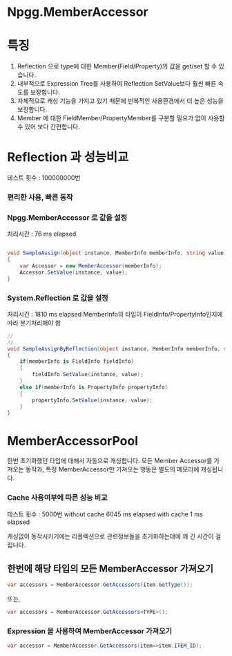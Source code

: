 # Npgg.MemberAccessor


# 특징
1. Reflection 으로 type에 대한 Member(Field/Property)의 값을 get/set 할 수 있습니다.
2. 내부적으로 Expression Tree를 사용하여 Reflection SetValue보다 훨씬 빠른 속도를 보장합니다.
3. 자체적으로 캐싱 기능을 가지고 있기 때문에 반복적인 사용환경에서 더 높은 성능을 보장합니다.
4. Member 에 대한 FieldMember/PropertyMember를 구분할 필요가 없이 사용할 수 있어 보다 간편합니다.


# Reflection 과 성능비교

테스트 횟수 : 100000000번

### 편리한 사용, 빠른 동작

### Npgg.MemberAccessor 로 값을 설정
처리시간 : 76 ms elapsed
```csharp

void SampleAssign(object instance, MemberInfo memberInfo, string value)
{
    var Accessor = new MemberAccessor(memberInfo);
    Accessor.SetValue(instance, value);
}
```

### System.Reflection 로 값을 설정
처리시간 : 1810 ms elapsed
MemberInfo의 타입이 FieldInfo/PropertyInfo인지에 따라 분기처리해야 함
```csharp
// 
// 
void SampleAssignByReflection(object instance, MemberInfo memberInfo, string value)
{
    if(memberInfo is FieldInfo fieldInfo) 
    {
        fieldInfo.SetValue(instance, value);
    }
    else if(memberInfo is PropertyInfo propertyInfo)
    {
        propertyInfo.SetValue(instance, value);
    }
}

```
# MemberAccessorPool

한번 초기화했던 타입에 대해서 자동으로 캐싱합니다. 
모든 Member Accessor를 가져오는 동작과, 특정 MemberAccessor만 가져오는 행동은 별도의 메모리에 캐싱됩니다.

### Cache 사용여부에 따른 성능 비교 
테스트 횟수 : 5000번
without cache 6045 ms elapsed
with cache 1 ms elapsed

캐싱없이 동작시키기에는 리플렉션으로 관련정보들을 초기화하는데에 꽤 긴 시간이 걸립니다.



## 한번에 해당 타입의 모든 MemberAccessor 가져오기

```csharp
var accessors = MemberAccessor.GetAccessors(item.GetType());
```
또는,
```csharp
var accessors = MemberAccessor.GetAccessors<TYPE>();
```

### Expression 을 사용하여 MemberAccessor 가져오기
```csharp
var accessor = MemberAccessor.GetAccessors(item=>item.ITEM_ID);
```
